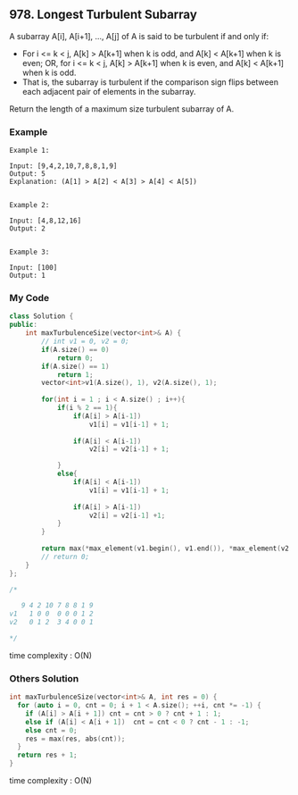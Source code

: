 ## 978. Longest Turbulent Subarray

A subarray A[i], A[i+1], ..., A[j] of A is said to be turbulent if and only if:

* For i <= k < j, A[k] > A[k+1] when k is odd, and A[k] < A[k+1] when k is even;
OR, for i <= k < j, A[k] > A[k+1] when k is even, and A[k] < A[k+1] when k is odd.
* That is, the subarray is turbulent if the comparison sign flips between each adjacent pair of elements in the subarray.

Return the length of a maximum size turbulent subarray of A.

### Example
```
Example 1:

Input: [9,4,2,10,7,8,8,1,9]
Output: 5
Explanation: (A[1] > A[2] < A[3] > A[4] < A[5])


Example 2:

Input: [4,8,12,16]
Output: 2


Example 3:

Input: [100]
Output: 1
```

### My Code
```c++
class Solution {
public:
    int maxTurbulenceSize(vector<int>& A) {
        // int v1 = 0, v2 = 0;
        if(A.size() == 0)
            return 0;
        if(A.size() == 1)
            return 1;
        vector<int>v1(A.size(), 1), v2(A.size(), 1);
        
        for(int i = 1 ; i < A.size() ; i++){
            if(i % 2 == 1){
                if(A[i] > A[i-1])
                    v1[i] = v1[i-1] + 1;
                
                if(A[i] < A[i-1])
                    v2[i] = v2[i-1] + 1;

            }
            else{
                if(A[i] < A[i-1])
                    v1[i] = v1[i-1] + 1;
                
                if(A[i] > A[i-1])
                    v2[i] = v2[i-1] +1;
            }
        }
        
        return max(*max_element(v1.begin(), v1.end()), *max_element(v2.begin(), v2.end()));
        // return 0;
    }
};

/*

   9 4 2 10 7 8 8 1 9
v1   1 0 0  0 0 0 1 2
v2   0 1 2  3 4 0 0 1

*/
```
time complexity : O(N)

### Others Solution
```c++
int maxTurbulenceSize(vector<int>& A, int res = 0) {
  for (auto i = 0, cnt = 0; i + 1 < A.size(); ++i, cnt *= -1) {
    if (A[i] > A[i + 1]) cnt = cnt > 0 ? cnt + 1 : 1;
    else if (A[i] < A[i + 1])  cnt = cnt < 0 ? cnt - 1 : -1;
    else cnt = 0;
    res = max(res, abs(cnt));
  }
  return res + 1;
}
```
time complexity : O(N)




